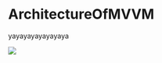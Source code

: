 # ArchitectureOfMVVM
yayayayayayayaya


[![](https://jitpack.io/v/WeDox/ArchitectureOfMVVM.svg)](https://jitpack.io/#WeDox/ArchitectureOfMVVM)
